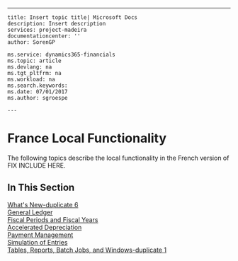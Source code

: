 ---
    title: Insert topic title| Microsoft Docs
    description: Insert description
    services: project-madeira
    documentationcenter: ''
    author: SorenGP

    ms.service: dynamics365-financials
    ms.topic: article
    ms.devlang: na
    ms.tgt_pltfrm: na
    ms.workload: na
    ms.search.keywords:
    ms.date: 07/01/2017
    ms.author: sgroespe

    ---
# France Local Functionality
The following topics describe the local functionality in the French version of FIX INCLUDE HERE<!--[!INCLUDE[navnow](../../ApplicationDesign/includes/navnow_md.md)] -->.  
  
## In This Section  
 [What's New\-duplicate 6](../../LocalFunctionalityForMicrosoftDynamicsNav2016/France/what-s-new-duplicate-6.md)  
  [General Ledger](../../LocalFunctionalityForMicrosoftDynamicsNav2016/France/general-ledger.md)  
  [Fiscal Periods and Fiscal Years](../../LocalFunctionalityForMicrosoftDynamicsNav2016/France/fiscal-periods-and-fiscal-years.md)  
  [Accelerated Depreciation](../../LocalFunctionalityForMicrosoftDynamicsNav2016/France/accelerated-depreciation.md)  
  [Payment Management](../../LocalFunctionalityForMicrosoftDynamicsNav2016/France/payment-management.md)  
  [Simulation of Entries](../../LocalFunctionalityForMicrosoftDynamicsNav2016/France/simulation-of-entries.md)  
  [Tables, Reports, Batch Jobs, and Windows\-duplicate 1](../../LocalFunctionalityForMicrosoftDynamicsNav2016/France/tables-reports-batch-jobs-and-windows-duplicate-1.md)